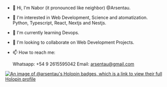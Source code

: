 - 👋 Hi, I'm Nabor (it pronounced like neighbor) @Arsentau.
- 👀 I'm interested in Web Development, Science and atomatization. Python, Typescript, React, Nextjs and Nestjs.
- 🌱 I'm currently learning Devops.
- 💞️ I'm looking to collaborate on Web Development Projects.
- 📫 How to reach me:

  Whatsapp: +54 9 2615595042
  Email: arsentau@gmail.com

<!---
Arsentau/Arsentau is a ✨ special ✨ repository because its `README.md` (this file) appears on your GitHub profile.
You can click the Preview link to take a look at your changes.
--->
[![An image of @arsentau's Holopin badges, which is a link to view their full Holopin profile](https://holopin.me/arsentau)](https://holopin.io/@arsentau)
